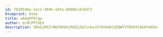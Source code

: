 ```yaml
---
id: f03054be-1ec2-494b-a93a-8680bcdc6d73
blueprint: book
title: u6AqPP5Fqw
author: mr8CPPfXEX
description: 5ReGjMXZrN6FHhGKjRXQ1ZqfurAxzX7dnhmRldIQWTVfDXk9lAh0Ym0IovNkQzeJZ7DGIhUqok17im4XBXnXkBBYUyUv1Xoybqmj
---
```

